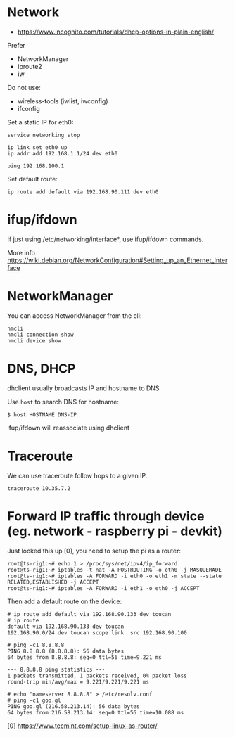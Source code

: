# Network
- https://www.incognito.com/tutorials/dhcp-options-in-plain-english/

Prefer
- NetworkManager
- iproute2
- iw

Do not use:
- wireless-tools (iwlist, iwconfig)
- ifconfig

Set a static IP for eth0:

    service networking stop

    ip link set eth0 up
    ip addr add 192.168.1.1/24 dev eth0

    ping 192.168.100.1

Set default route:

    ip route add default via 192.168.90.111 dev eth0


# ifup/ifdown
If just using /etc/networking/interface*, use ifup/ifdown commands.

More info https://wiki.debian.org/NetworkConfiguration#Setting_up_an_Ethernet_Interface


# NetworkManager
You can access NetworkManager from the cli:

    nmcli
    nmcli connection show
    nmcli device show


# DNS, DHCP
dhclient usually broadcasts IP and hostname to DNS

Use `host` to search DNS for hostname:

    $ host HOSTNAME DNS-IP

ifup/ifdown will reassociate using dhclient


# Traceroute
We can use traceroute follow hops to a given IP.

    traceroute 10.35.7.2


# Forward IP traffic through device (eg. network - raspberry pi - devkit)
Just looked this up [0], you need to setup the pi as a router:

    root@ts-rig1:~# echo 1 > /proc/sys/net/ipv4/ip_forward
    root@ts-rig1:~# iptables -t nat -A POSTROUTING -o eth0 -j MASQUERADE
    root@ts-rig1:~# iptables -A FORWARD -i eth0 -o eth1 -m state --state RELATED,ESTABLISHED -j ACCEPT
    root@ts-rig1:~# iptables -A FORWARD -i eth1 -o eth0 -j ACCEPT

Then add a default route on the device:

    # ip route add default via 192.168.90.133 dev toucan
    # ip route
    default via 192.168.90.133 dev toucan
    192.168.90.0/24 dev toucan scope link  src 192.168.90.100

    # ping -c1 8.8.8.8
    PING 8.8.8.8 (8.8.8.8): 56 data bytes
    64 bytes from 8.8.8.8: seq=0 ttl=56 time=9.221 ms

    --- 8.8.8.8 ping statistics ---
    1 packets transmitted, 1 packets received, 0% packet loss
    round-trip min/avg/max = 9.221/9.221/9.221 ms

    # echo "nameserver 8.8.8.8" > /etc/resolv.conf
    # ping -c1 goo.gl
    PING goo.gl (216.58.213.14): 56 data bytes
    64 bytes from 216.58.213.14: seq=0 ttl=56 time=10.088 ms

[0] https://www.tecmint.com/setup-linux-as-router/
